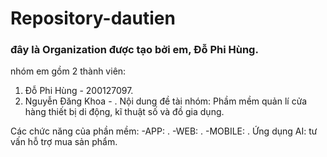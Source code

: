 # Repository-dautien
### đây là Organization được tạo bởi em, Đỗ Phi Hùng.
nhóm em gồm 2 thành viên:
1) Đỗ Phi Hùng - 200127097.
2) Nguyễn Đăng Khoa - .
   Nội dung đề tài nhóm: Phầm mềm quản lí cửa hàng thiết bị di động, kĩ thuật số và đồ gia dụng.

Các chức năng của phần mềm:
-APP: .
-WEB: .
-MOBILE: .
Ứng dụng AI: tư vấn hỗ trợ mua sản phẩm.
